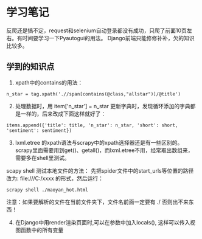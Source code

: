 # 学习笔记

反爬还是搞不定，request和selenium自动登录都没有成功，只爬了前面10页左右。有时间要学习一下Pyautogui的用法。
Django前端只能修修补补，欠的知识比较多。

## 学到的知识点

  1. xpath中的contains的用法：

    n_star = tag.xpath('.//span[contains(@class,"allstar")]/@title')

  2. 处理数据时，用 item['n_star'] = n_star 更新字典时，发现循环添加的字典都是一样的，后来改成下面这样就好了：
   
    items.append({'title': title, 'n_star': n_star, 'short': short, 'sentiment': sentiment})

  3. lxml.etree 的xpath语法与scrapy中的xpath选择器还是有一些区别的。scrapy里面需要用到get()、getall()，而lxml.etree不用，经常取出数组来，需要多在shell里测试。
   
   scapy shell 测试本地文件的方法：
   先把spider文件中的start_urls等位置的路径改为: file:///C:/xxxx 的形式，然后运行：

    scrapy shell ./maoyan_hot.html

   注意：如果要解析的文件在当前文件夹下，文件名前面一定要有 ./ 否则出不来东西！

  4. 在Django中用render渲染页面时,可以在参数中加入locals(), 这样可以传入视图函数中的所有变量

